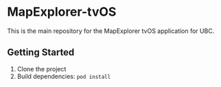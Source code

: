 # MapExplorer-tvOS

This is the main repository for the MapExplorer tvOS application for UBC.

## Getting Started

1. Clone the project
2. Build dependencies: `pod install`
